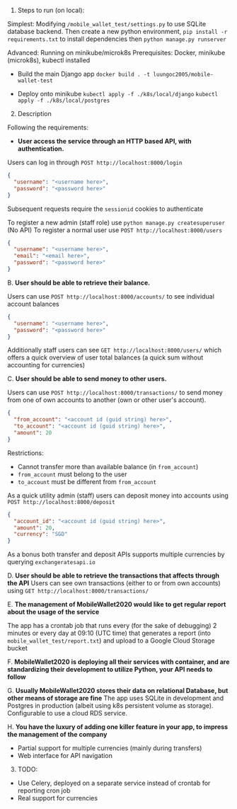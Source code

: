 1. Steps to run (on local):

Simplest: Modifying `/mobile_wallet_test/settings.py` to use SQLite database backend. Then create a new python environment, `pip install -r requirements.txt` to install dependencies then `python manage.py runserver`

Advanced: Running on minikube/microk8s
Prerequisites: Docker, minikube (microk8s), kubectl installed

  - Build the main Django app
  `docker build . -t luungoc2005/mobile-wallet-test`

  - Deploy onto minikube
  `kubectl apply -f ./k8s/local/django`
  `kubectl apply -f ./k8s/local/postgres`

2. Description

Following the requirements:

- __User access the service through an HTTP based API, with authentication.__

Users can log in through `POST http://localhost:8000/login`
```json
{
  "username": "<username here>",
  "password": "<password here>"
}
```
Subsequent requests require the `sessionid` cookies to authenticate

To register a new admin (staff role) use `python manage.py createsuperuser` (No API)
To register a normal user use `POST http://localhost:8000/users`
```json
{
  "username": "<username here>",
  "email": "<email here>",
  "password": "<password here>"
}
```

B. __User should be able to retrieve their balance.__

Users can use `POST http://localhost:8000/accounts/` to see individual account balances
```json
{
  "username": "<username here>",
  "password": "<password here>"
}
```

Additionally staff users can see `GET http://localhost:8000/users/` which offers a quick overview of user total balances (a quick sum without accounting for currencies)

C. __User should be able to send money to other users.__

Users can use `POST http://localhost:8000/transactions/` to send money from one of own accounts to another (own or other user's account).

```json
{
  "from_account": "<account id (guid string) here>",
  "to_account": "<account id (guid string) here>",
  "amount": 20
}
```

Restrictions:
- Cannot transfer more than available balance (in `from_account`)
- `from_account` must belong to the user
- `to_account` must be different from `from_account`

As a quick utility admin (staff) users can deposit money into accounts using
`POST http://localhost:8000/deposit`

```json
{
  "account_id": "<account id (guid string) here>",
  "amount": 20,
  "currency": "SGD"
}
```

As a bonus both transfer and deposit APIs supports multiple currencies by querying `exchangeratesapi.io`

D. __User should be able to retrieve the transactions that affects through the API__
Users can see own transactions (either to or from own accounts) using `GET http://localhost:8000/transactions/`

E. __The management of MobileWallet2020 would like to get regular report about the usage of the service__

The app has a crontab job that runs every (for the sake of debugging) 2 minutes or every day at 09:10 (UTC time) that generates a report (into `mobile_wallet_test/report.txt`) and upload to a Google Cloud Storage bucket

F. __MobileWallet2020 is deploying all their services with container, and are standardizing their development to utilize Python, your API needs to follow__

G. __Usually MobileWallet2020 stores their data on relational Database, but other means of storage are fine__
The app uses SQLite in development and Postgres in production (albeit using k8s persistent volume as storage). Configurable to use a cloud RDS service.

H. __You have the luxury of adding one killer feature in your app, to impress the management of the company__

- Partial support for multiple currencies (mainly during transfers)
- Web interface for API navigation

3. TODO:
- Use Celery, deployed on a separate service instead of crontab for reporting cron job
- Real support for currencies